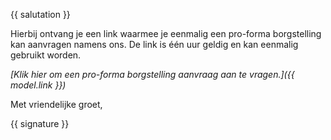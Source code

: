 {{ salutation }}

Hierbij ontvang je een link waarmee je eenmalig een pro-forma borgstelling kan aanvragen namens ons. De link is één uur geldig en kan eenmalig gebruikt worden.

*[Klik hier om een pro-forma borgstelling aanvraag aan te vragen.]({{ model.link }})*
 
Met vriendelijke groet,

{{ signature }}